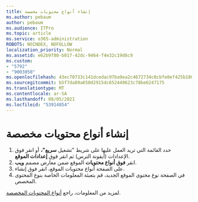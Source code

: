 ```yaml
---
title: إنشاء أنواع محتويات مخصصة
ms.author: pebaum
author: pebaum
ms.audience: ITPro
ms.topic: article
ms.service: o365-administration
ROBOTS: NOINDEX, NOFOLLOW
localization_priority: Normal
ms.assetid: e62b9f80-b017-42dc-9464-f4e32c19d6c9
ms.custom:
- "5792"
- "9003050"
ms.openlocfilehash: 43ec70733c141dcedac97ba9ea2c4672734c0cbfe0ef425b180bd5cd5fa1fd5f
ms.sourcegitcommit: b5f7da89a650d2915dc652449623c78be6247175
ms.translationtype: MT
ms.contentlocale: ar-SA
ms.lasthandoff: 08/05/2021
ms.locfileid: "53914854"
---
```

# <a name="create-custom-content-types"></a>إنشاء أنواع محتويات مخصصة

1. حدد القائمة التي تريد العمل عليها على شريط "تشغيل **سريع"،** أو انقر فوق الإعدادات (أيقونة الترس) ثم انقر فوق **إعدادات الموقع**.
2. انقر **فوق أنواع محتويات**  الموقع ضمن معارض مصمم  **ويب**.
3. على الصفحة أنواع محتويات الموقع، انقر فوق إنشاء.
4. في الصفحة نوع محتوى الموقع الجديد، قم بتعبئة المعلومات الخاصة بنوع المحتوى المخصص.

لمزيد من المعلومات، راجع  [أنواع المحتويات المخصصة](https://support.microsoft.com/office/e1277a2e-a1e8-4473-9126-91a0647766e5#__toc323548991).